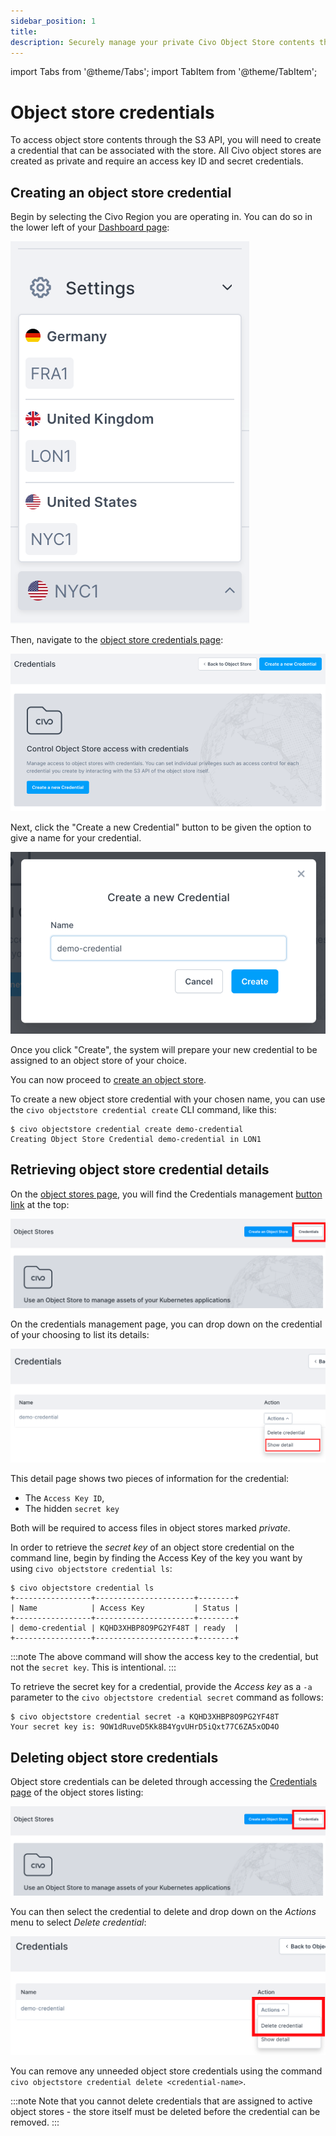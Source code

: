 ```yaml
---
sidebar_position: 1
title: 
description: Securely manage your private Civo Object Store contents through the Civo dashboard or Civo CLI. Create & retrieve access key IDs and secret credentials. 
---
```


import Tabs from '@theme/Tabs';
import TabItem from '@theme/TabItem';

<head>
  <title>Manage Your Object Store Credentials with Civo | Civo Documentation</title>
</head>

# Object store credentials

To access object store contents through the S3 API, you will need to create a credential that can be associated with the store. All Civo object stores are created as private and require an access key ID and secret credentials.

## Creating an object store credential

<Tabs groupId="create-credential">
<TabItem value="dashboard" label="Dashboard">

Begin by selecting the Civo Region you are operating in. You can do so in the lower left of your [Dashboard page](https://dashboard.civo.com):

![Region selection menu](../kubernetes/images/region-select.png)

Then, navigate to the [object store credentials page](https://dashboard.civo.com/object-stores/credentials):

![Object store credentials page](images/credentials-creation-1.png)

Next, click the "Create a new Credential" button to be given the option to give a name for your credential.

![Credential creation dialog with "demo-credential" given as a name](images/credentials-creation-2.png)

Once you click "Create", the system will prepare your new credential to be assigned to an object store of your choice.

You can now proceed to [create an object store](./create-an-object-store).
</TabItem>

<TabItem value="cli" label="Civo CLI">

To create a new object store credential with your chosen name, you can use the `civo objectstore credential create` CLI command, like this:

```console
$ civo objectstore credential create demo-credential
Creating Object Store Credential demo-credential in LON1
```

</TabItem>
</Tabs>

## Retrieving object store credential details

<Tabs groupId="retrieve-credentials">
<TabItem value="dashboard" label="Dashboard">

On the [object stores page](https://dashboard.civo.com/object-stores), you will find the Credentials management [button link](https://dashboard.civo.com/object-stores/credentials) at the top:

![Credentials management button highligted](./images/credentials-page-link.png)

On the credentials management page, you can drop down on the credential of your choosing to list its details:

![Credential details dropdown](./images/credential-details-menu.png)

This detail page shows two pieces of information for the credential:

- The `Access Key ID`,
- The hidden `secret key`

Both will be required to access files in object stores marked *private*.

</TabItem>
<TabItem value="cli" label="Civo CLI">

In order to retrieve the *secret key* of an object store credential on the command line, begin by finding the Access Key of the key you want by using `civo objectstore credential ls`:

```console
$ civo objectstore credential ls
+-----------------+----------------------+--------+
| Name            | Access Key           | Status |
+-----------------+----------------------+--------+
| demo-credential | KQHD3XHBP8O9PG2YF48T | ready  |
+-----------------+----------------------+--------+
```

:::note
The above command will show the access key to the credential, but not the `secret key`. This is intentional.
:::

To retrieve the secret key for a credential, provide the *Access key* as a `-a` parameter to the `civo objectstore credential secret` command as follows:

```console
$ civo objectstore credential secret -a KQHD3XHBP8O9PG2YF48T
Your secret key is: 9OW1dRuveD5Kk8B4YgvUHrD5iQxt77C6ZA5xOD4O
```

</TabItem>

</Tabs>

## Deleting object store credentials

<Tabs groupId="delete-credentials">
<TabItem value="dashboard" label="Dashboard">

Object store credentials can be deleted through accessing the [Credentials page](https://dashboard.civo.com/object-stores/credentials) of the object stores listing:

![Object stores credentials link](./images/credentials-page-link.png)

You can then select the credential to delete and drop down on the *Actions* menu to select *Delete credential*:

![Credentials deletion dropdown](./images/credentials-delete-dropdown.png)

</TabItem>
<TabItem value="cli" label="Civo CLI">

You can remove any unneeded object store credentials using the command `civo objectstore credential delete <credential-name>`.

</TabItem>
</Tabs>

:::note
Note that you cannot delete credentials that are assigned to active object stores - the store itself must be deleted before the credential can be removed.
:::
